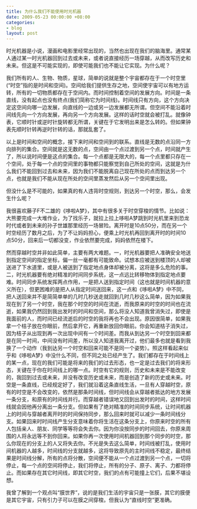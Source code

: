 ```yaml
---
title: 为什么我们不能使用时光机器
date: 2009-05-23 00:00:00 +08:00
categories:
- blog
layout: post
---
```


时光机器是小说，漫画和电影里经常出现的，当然也出现在我们的脑海里。通常某人通过某一时光机器回到过去或未来，或者说直接经历一场穿越，从而改写历史和未来。但这是不可能实现的，即使可能我们也不能让它实现。为什么呢？

我们所有的人、生物、物质，星球，简单的说就是整个宇宙都存在于一个时空里(“时空”指的是时间和空间)。空间给我们提供生存之地，空间使宇宙可以有地方运转，所有的一切物质都存在于空间内。而时间控制着空间的发展方向。时间是一条直线，没有起点也没有终点(我们简称它为时间线)。时间线只有方向，这个方向决定这空间向哪一边发展，向直线的一边或另一边发展都无所谓。但空间不能沿着时间线先向一个方向发展，再向另一个方向发展。这样的话时空就会被打乱。就像钟表，它顺时针或逆时针旋转都无所谓，关键在于它发明出来是怎么转的。但如果钟表先顺时针转再逆时针转的话，那就乱套了。

以上是时间和空间的概念，接下来时间和空间到的联系。直线是无数的点沿同一方向排列的集合。空间就是这无数的点，空间由一个点过渡到另一个点，时间就产生了，所以说时间便是这点的集合。每一个点都是无限大的，每一个点里都只存在一个空间，处于每一个点的空间里的事物都只能察觉到自己所处的空间，这就是为什么我们不能回到过去和未来，因为我们不能脱离自己现在所处的点而到达另一个点，也就是我们不能从现在所处的空间里蒸发然后从另一个空间里出现。

但没什么是不可能的，如果真的有人违背时空规则，到达另一个时空，那么，会发生什么呢？

我很喜欢藤子F不二雄的《哆啦A梦》，其中有很多关于时空穿梭的情节。比如说：大熊要完成一大堆作业，为了找乐子，就拉上拉上哆啦A梦跳到时光机里来到恐龙时代或者到未来的孙子世雄那里经历一场冒险。离开时是10点50分，而在另一个时空经历了数月之后，为了不让妈妈担心，便乘上时光机再回到离开时的时间10点50分，回来后一切都没变，作业依然要完成，妈妈依然在楼下。

然而穿越时空并非如此简单，主要有两大难题。一，时光机器要把人准确安全地送到指定空间的指定坐标，偏一丝一毫都有可能致命。试想本应被送到楼顶的人却被送进了下水道里，或是人被送到了指定地点身体却被分离，这将是多么危险的事。二，时光机器要有绝对精准的时间同步系统，这一点远比转移物体到指定地点要难。时间同步系统发挥两点作用，一是把人送到指定时间（这也就是时间机器的意义所在），但更困难的是把人从指定时间送回来，这一点和《哆啦A梦》中不同，把人送回来并不是简简单单的几时几秒送走就回到几时几秒这么简单，因为如果我现在到了另一个时空，我在那个时空的时间在流逝，而我原来的时空的时间也在流逝，如果我仍然回到我出发时的时间和空间，那么将没人知道我曾消失过，即使是我面前的人，而时间已经流逝后的时空的我将再也不会出现。原因很简单，如果我拿一个桔子放在你眼前，然后拿开它，再重新放回你眼前。你会知道桔子消失过，因为桔子从出现到再一次出现中间有一个时间差。而我从到达另一个时空到回来都是在同一时间，中间没有时间差，所以没人知道我离开过，他们最多也就是看到我换了一个动作（我到达另一个时空和回来可能不是同一个姿势）。照这样看起来似乎和《哆啦A梦》中没什么不同，但不同之处已经产生了。我们都存在于时间线上的某一点，现在的我们可能是将来的我们的过去形态，也一定是过去我们的将来形态，关键在于你在时间线上的哪一点。时空有它的规则，历史和未来是不能改变的，我回到过去或未来，并没有改变历史或未来，而是创造了新的历史或未来。时空是一条直线，已经规定好了，我们就沿着这条直线生活，一旦有人穿越时空，原有的时空是不会改变的，依然是那条时间线，但时间线会从穿越者抵达的地方发展一条分支，和原有的时间线并行。而穿越者错误地又回到出发时的时间，这样时间线就会因他再分离出一条分支。但如果有了绝对精准的时间同步系统，让时间机器上的时间与穿越者离开时的时间保持同步，那么回来时就可以减少一条时间线分支。如果回来时时间线产生分支意味着你将生活在这条分支上，你原来时空的所有人包括亲人、朋友、同学等等将会失去你。因为你没按同步的时间回去，你原来周围的人将永远等不到你回来。如果你再一次使用时间机器回到那个同步的时空，那么你现在的分支上的人又将失去你。不光是失去这么简单，时间线被打乱，使用时间机器的人越多，时间线的分支就越多，这将导致原先的主时间线不稳定，最终结果是时间线分解，所有的点将分散，空间便不能从一个点过渡到另一个点，一切将停止，每一个点的空间将停止，我们将停止，所有的分子、原子、离子、力都将停止。而如果存在其它时间线，即其它时空，我们的点有可能撞上它们，后果不堪设想。

我曾了解到一个观点叫“膜世界”，说的是我们生活的宇宙只是一张膜，其它的膜便是其它宇宙，只有引力子可以在膜之间穿梭。但我认为“直线时空”更准确。
